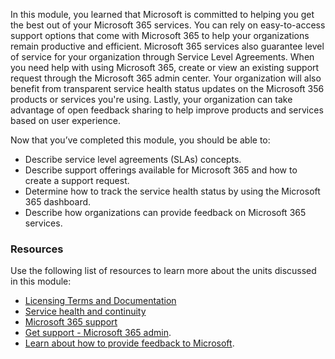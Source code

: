 In this module, you learned that Microsoft is committed to helping you get the best out of your Microsoft 365 services. You can rely on easy-to-access support options that come with Microsoft 365 to help your organizations remain productive and efficient. Microsoft 365 services also guarantee level of service for your organization through Service Level Agreements. When you need help with using Microsoft 365, create or view an existing support request through the Microsoft 365 admin center. Your organization will also benefit from transparent service health status updates on the Microsoft 356 products or services you're using. Lastly, your organization can take advantage of open feedback sharing to help improve products and services based on user experience.

Now that you’ve completed this module, you should be able to:

 -  Describe service level agreements (SLAs) concepts.
 -  Describe support offerings available for Microsoft 365 and how to create a support request.
 -  Determine how to track the service health status by using the Microsoft 365 dashboard.
 -  Describe how organizations can provide feedback on Microsoft 365 services.

### Resources

Use the following list of resources to learn more about the units discussed in this module:

 -  [Licensing Terms and Documentation](https://www.microsoft.com/licensing/docs?azure-portal=true)
 -  [Service health and continuity](/office365/servicedescriptions/office-365-platform-service-description/service-health-and-continuity?azure-portal=true)
 -  [Microsoft 365 support](https://www.microsoft.com/microsoft-365/business/microsoft-365-for-business-support-options?azure-portal=true)
 -  [Get support - Microsoft 365 admin](/microsoft-365/admin/get-help-support?azure-portal=true).
 -  [Learn about how to provide feedback to Microsoft](/microsoft-365/admin/misc/feedback-provide-microsoft?azure-portal=true).
